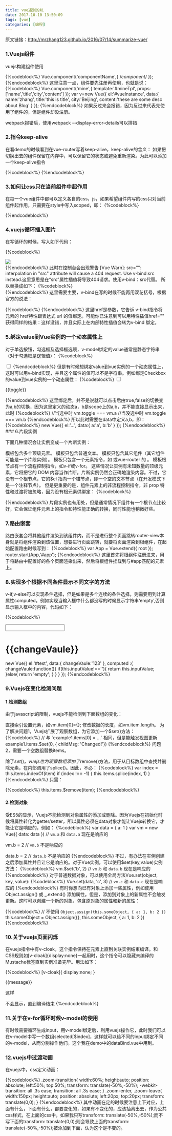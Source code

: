 ```yaml
---
title: vue遇到的坑
date: 2017-10-10 13:50:09
tags: [vue]
categories: [编程]
---
```

原文链接：http://mrzhang123.github.io/2016/07/14/summarize-vue/

### 1.Vuejs组件

vuejs构建组件使用

{%codeblock%}
Vue.component('componentName',{ /*component*/ });
{%endcodeblock%}
这里注意一点，组件要先注册再使用，也就是说：
{%codeblock%}
Vue.component('mine',{
           template:'#mineTpl',
           props:['name','title','city','content']
        });
 var v=new Vue({
      el:'#vueInstance',
      data:{
          name:'zhang',
          title:'this is title',
         city:'Beijing',
         content:'these are some desc about Blog'
     }
});
{%endcodeblock%}
如果反过来会报错，因为反过来代表先使用了组件的，但是组件却没注册。

webpack报错后，使用webpack --display-error-details可以排错
### 2.指令keep-alive

在看demo的时候看到在vue-router写着keep-alive，keep-alive的含义：
如果把切换出去的组件保留在内存中，可以保留它的状态或避免重新渲染。为此可以添加一个keep-alive指令

{%codeblock%}
<component :is='curremtView' keep-alive></component>
{%endcodeblock%}
### 3.如何让css只在当前组件中起作用

在每一个vue组件中都可以定义各自的css，js，如果希望组件内写的css只对当前组件起作用，只需要在style中写入scoped，即：
{%codeblock%}
<style scoped></style>
{%endcodeblock%}
### 4.vuejs循环插入图片

在写循环的时候，写入如下代码：

{%codeblock%}
<div class="bio-slide" v-for="item in items">   
    <img src="{{item.image}}">
</div>
{%endcodeblock%}
此时在控制台会出现警告
[Vue Warn]: src="": interpolation in "src" attribute will cause a 404 request. Use v-bind:src instead.这里意思是在“src”属性插值将导致404请求。使用v-bind：src代替。
所以替换成如下：
{%codeblock%}
<div class="bio-slide" v-for="item in items">   
    <img v-bind:src="item.image">
</div>
{%endcodeblock%}
这里需要主要，v-bind在写的时候不能再用双花括号，根据官方的说法：

{%codeblock%}
<a v-bind:href="url"></a>
{%endcodeblock%}
这里href是参数，它告诉 v-bind指令将元素的 href特性跟表达式 url 的值绑定。可能你已注意到可以用特性插值href="" 获得同样的结果：这样没错，并且实际上在内部特性插值会转为v-bind 绑定。
### 5.绑定value到Vue实例的一个动态属性上

对于单选按钮，勾选框及选择框选项，v-model绑定的value通常是静态字符串（对于勾选框是逻辑值）：
{%codeblock%}
<!-- `toggle` 为 true 或 false -->
<input type="checkbox" v-model="toggle">
{%endcodeblock%}
但是有时候想绑定value到vue实例的一个动态属性上，这时可以用v-bind实现，并且这个属性的值可以不是字符串。例如绑定Checkbox的value到vue实例的一个动态属性：
{%codeblock%}
<input 
	type="checkbox"
	v-model="toggle"
	v-bind:true-value="a"
	v-bind:false-value="b">
<p>{{toggle}}</p>
{%endcodeblock%}
这里绑定后，并不是说就可以点击后由true,false的切换变为a,b的切换，因为这里定义的动态a，b是scope上的a,b，并不能直接显示出来，此时
{%codeblock%}
//当选中时
vm.toggle === vm.a
//当没选中时
vm.toggle === vm.b
{%endcodeblock%}
所以此时需要在data中定义a,b，即：
{%codeblock%}
new Vue({
    el:'...',
    data:{
        a:'a',
        b:'b'    
    }
});
{%endcodeblock%}
### 6.片段实例

下面几种情况会让实例变成一个片断实例：

模板包含多个顶级元素。
模板只包含普通文本。
模板只包含其它组件（其它组件可能是一个片段实例）。
模板只包含一个元素指令，如<partial> 或vue-router 的 <router-view>。
模板根节点有一个流程控制指令，如v-if或v-for。
这些情况让实例有未知数量的顶级元素，它将把它的 DOM 内容当作片断。片断实例仍然会正确地渲染内容。不过，它没有一个根节点，它的$el 指向一个锚节点，即一个空的文本节点（在开发模式下是一个注释节点）。
但是更重要的是，组件元素上的非流程控制指令，非 prop 特性和过渡将被忽略，因为没有根元素供绑定：
{%codeblock%}
<!-- 不可以，因为没有根元素 -->
<example v-show="ok" transition="fade"></example>
 
<!-- props 可以 -->
<example :prop="someData"></example>
 
<!-- 流程控制可以，但是不能有过渡 -->
<example v-if="ok"></example>
{%endcodeblock%}
片段实例也有用处，但是通常情况下组件有一个根节点比较好，它会保证组件元素上的指令和特性能正确的转换，同时性能也稍微好些。

### 7.路由嵌套

路由嵌套会将其他组件渲染到该组件内，而不是进行整个页面跳转router-view本身就是将组件渲染到该位置，想要进行页面跳转，就要将页面渲染到根组件，在起始配置路由时候写到：
{%codeblock%}
var App = Vue.extend({ root });
router.start(App,'#app');
{%endcodeblock%}
这里首先将根组件注册进来，用于将路由中配置好的各个页面渲染出来，然后将根组件挂载到与#app匹配的元素上。

### 8.实现多个根据不同条件显示不同文字的方法

v-if,v-else可以实现条件选择，但是如果是多个连续的条件选择，则需要用到计算属性computed。例如实现当输入框中什么都没写的时候显示字符串‘empty’,否则显示输入框中的内容，代码如下：

{%codeblock%}
<div id="test">
  <input type="text" v-model="inputValue">
  <h1>{{changeVaule}}</h1>
</div>

new Vue({
  el:'#test',
  data:{
    changeVaule:'123'
  },
  computed :{
    changeVaule:function(){
      if(this.inputValue!==''){
        return this.inputValue;
      }else{
        return 'empty';
      }
    }
  }
});
{%endcodeblock%}
### 9.Vuejs在变化检测问题

#### 1.检测数组

由于javascript的限制，vuejs不能检测到下面数组的变化：

直接索引设置元素，如vm.item[0]={};
修改数据的长度，如vm.item.length。
为了解决问题1，Vuejs扩展了观察数组，为它添加一个$set()方法：
{%codeblock%}
// 与 `example1.items[0] = ...` 相同，但是能触发视图更新
example1.items.$set(0, { childMsg: 'Changed!'})
{%endcodeblock%}
问题2，需要一个空数组替换items。

除了$set()，vuejs也为观察数组添加了$remove()方法，用于从目标数组中查找并删除元素，在内部调用了splice()。因此，不必：
{%codeblock%}
var index = this.items.indexOf(item)
if (index !== -1) {
  this.items.splice(index, 1)
}
{%endcodeblock%}
只需：

{%codeblock%}
this.items.$remove(item);
{%endcodeblock%}
#### 2.检测对象

受ES5的显示，Vuejs不能检测到对象属性的添加或删除。因为Vuejs在初始化时候将属性转化为getter/setter，所以属性必须在data对象才能让Vuejs转换它，才能让它是响应的，例如：
{%codeblock%}
var data = { a: 1 }
var vm = new Vue({
  data: data
})
// `vm.a` 和 `data.a` 现在是响应的
 
vm.b = 2
// `vm.b` 不是响应的
 
data.b = 2
// `data.b` 不是响应的
{%endcodeblock%}
不过，有办法在实例创建之后添加属性并且让它是响应的。对于Vue实例，可以使用$set(key,value)实例方法：
{%codeblock%}
vm.$set('b', 2)
// `vm.b` 和 `data.b` 现在是响应的
{%endcodeblock%}
对于普通数据对象，可以使用全局方法Vue.set(object, key, value):
{%codeblock%}
Vue.set(data, 'c', 3)
// `vm.c` 和 `data.c` 现在是响应的
{%endcodeblock%}
有时你想向已有对象上添加一些属性，例如使用 Object.assign() 或 _.extend() 添加属性。但是，添加到对象上的新属性不会触发更新。这时可以创建一个新的对象，包含原对象的属性和新的属性：


{%codeblock%}
// 不使用 `Object.assign(this.someObject, { a: 1, b: 2 })`
this.someObject = Object.assign({}, this.someObject, { a: 1, b: 2 })
{%endcodeblock%}
### 10.关于vuejs页面闪烁

在vuejs指令中有v-cloak，这个指令保持在元素上直到关联实例结束编译。和CSS规则如[v-cloak]{display:none}一起用时，这个指令可以隐藏未编译的Mustache标签直到实例准备完毕。用法如下：

{%codeblock%}
[v-cloak]{
    display:none;
}

<div v-cloak>{{message}}</div>

这样<div>不会显示，直到编译结束
{%endcodeblock%}
### 11.关于在v-for循环时候v-model的使用

有时候需要循环生成input，用v-model绑定后，利用vuejs操作它，此时我们可以在v-model中写一个数组selected[$index]，这样就可以给不同的input绑定不同的v-model，从而分别操作他们。这个我在demo中的dataBind.vue中用到。

### 12.vuejs中过渡动画

在vuejs中，css定义动画：

{%codeblock%}
.zoom-transition{
      width:60%;
      height:auto;
      position: absolute;
      left:50%;
      top:50%;
      transform: translate(-50%,-50%);
      -webkit-transition: all .3s ease;
      transition: all .3s ease;
  }
  .zoom-enter, .zoom-leave{
      width:150px;
      height:auto;
      position: absolute;
      left:20px;
      top:20px;
      transform: translate(0,0);
  }
{%endcodeblock%}
其中动画在定的时候要注意上下对应，上面有什么，下面有什么，都要变化的，如果有不变化的，应该抽离出去，作为公共css样式，在上面的css中，如果我只写transform: translate(-50%,-50%);而不写下面的transform: translate(0,0);则会导致上面的transform: translate(-50%,-50%);被添加到下面，认为这个是不变的。



